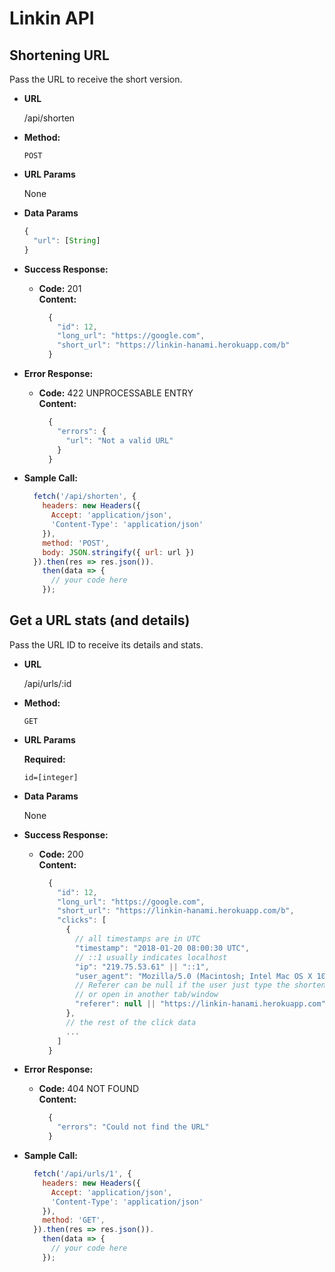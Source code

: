 # Linkin API

**Shortening URL**
----
  Pass the URL to receive the short version.

* **URL**

  /api/shorten

* **Method:**

  `POST`

* **URL Params**

  None

* **Data Params**

  ```javascript
  {
    "url": [String]
  }
  ```

* **Success Response:**

  * **Code:** 201 <br />
    **Content:** <br />
    ```javascript
      {
        "id": 12,
        "long_url": "https://google.com",
        "short_url": "https://linkin-hanami.herokuapp.com/b"
      }
    ```

* **Error Response:**

  * **Code:** 422 UNPROCESSABLE ENTRY <br />
    **Content:** <br />
    ```javascript
      {
        "errors": {
          "url": "Not a valid URL"
        }
      }
    ```

* **Sample Call:**

  ```javascript
    fetch('/api/shorten', {
      headers: new Headers({
        Accept: 'application/json',
        'Content-Type': 'application/json'
      }),
      method: 'POST',
      body: JSON.stringify({ url: url })
    }).then(res => res.json()).
      then(data => {
        // your code here
      });
  ```

**Get a URL stats (and details)**
----
Pass the URL ID to receive its details and stats.

* **URL**

  /api/urls/:id

* **Method:**

  `GET`

* **URL Params**

   **Required:**

   `id=[integer]`

* **Data Params**

  None

* **Success Response:**

  * **Code:** 200 <br />
    **Content:** <br />
    ```javascript
      {
        "id": 12,
        "long_url": "https://google.com",
        "short_url": "https://linkin-hanami.herokuapp.com/b",
        "clicks": [
          {
            // all timestamps are in UTC
            "timestamp": "2018-01-20 08:00:30 UTC",
            // ::1 usually indicates localhost
            "ip": "219.75.53.61" || "::1",
            "user_agent": "Mozilla/5.0 (Macintosh; Intel Mac OS X 10_13_2) ...",
            // Referer can be null if the user just type the shortened URL
            // or open in another tab/window
            "referer": null || "https://linkin-hanami.herokuapp.com",
          },
          // the rest of the click data
          ...
        ]
      }
    ```

* **Error Response:**

  * **Code:** 404 NOT FOUND <br />
    **Content:** <br />
    ```javascript
      {
        "errors": "Could not find the URL"
      }
    ```

* **Sample Call:**

  ```javascript
    fetch('/api/urls/1', {
      headers: new Headers({
        Accept: 'application/json',
        'Content-Type': 'application/json'
      }),
      method: 'GET',
    }).then(res => res.json()).
      then(data => {
        // your code here
      });
  ```

